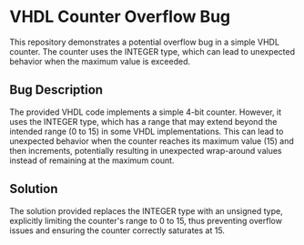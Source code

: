 # VHDL Counter Overflow Bug

This repository demonstrates a potential overflow bug in a simple VHDL counter. The counter uses the INTEGER type, which can lead to unexpected behavior when the maximum value is exceeded.

## Bug Description

The provided VHDL code implements a simple 4-bit counter. However, it uses the INTEGER type, which has a range that may extend beyond the intended range (0 to 15) in some VHDL implementations. This can lead to unexpected behavior when the counter reaches its maximum value (15) and then increments, potentially resulting in unexpected wrap-around values instead of remaining at the maximum count.

## Solution

The solution provided replaces the INTEGER type with an unsigned type, explicitly limiting the counter's range to 0 to 15, thus preventing overflow issues and ensuring the counter correctly saturates at 15.

